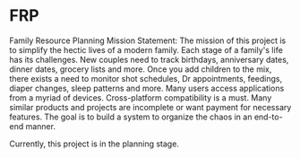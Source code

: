 # FRP
Family Resource Planning
Mission Statement:
The mission of this project is to simplify the hectic lives of a modern family. Each stage of a family's life has its challenges. New couples need to track birthdays, anniversary dates, dinner dates, grocery lists and more. Once you add children to the mix, there exists a need to monitor shot schedules, Dr appointments, feedings, diaper changes, sleep patterns and more. Many users access applications from a myriad of devices. Cross-platform compatibility is a must. Many similar products and projects are incomplete or want payment for necessary features. The goal is to build a system to organize the chaos in an end-to-end manner.  







Currently, this project is in the planning stage. 
